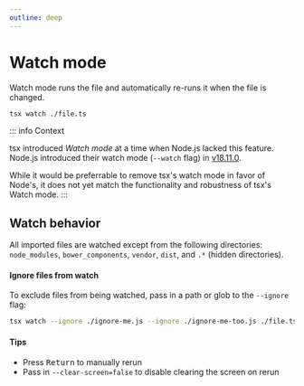```yaml
---
outline: deep
---
```


# Watch mode

Watch mode runs the file and automatically re-runs it when the file is changed.

```sh
tsx watch ./file.ts
```

::: info Context

tsx introduced _Watch mode_ at a time when Node.js lacked this feature. Node.js introduced their watch mode (`--watch` flag) in [v18.11.0](https://github.com/nodejs/node/releases/tag/v18.11.0).

While it would be preferrable to remove tsx's watch mode in favor of Node's, it does not yet match the functionality and robustness of tsx's Watch mode.
:::

## Watch behavior

All imported files are watched except from the following directories:
`node_modules`, `bower_components`, `vendor`, `dist`, and `.*` (hidden directories).

#### Ignore files from watch

To exclude files from being watched, pass in a path or glob to the `--ignore` flag:
```sh
tsx watch --ignore ./ignore-me.js --ignore ./ignore-me-too.js ./file.ts
```

#### Tips
- Press <kbd>Return</kbd> to manually rerun
- Pass in `--clear-screen=false` to disable clearing the screen on rerun
